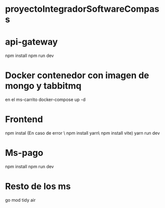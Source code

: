# proyectoIntegradorSoftwareCompass

# api-gateway
npm install 
npm run dev

# Docker contenedor con imagen de mongo y tabbitmq
en el ms-carrito
docker-compose up -d

# Frontend
npm instal 
(En caso de error \ npm install yarn\ npm install vite)
yarn run dev

# Ms-pago
npm install
npm run dev

# Resto de los ms
go mod tidy
air